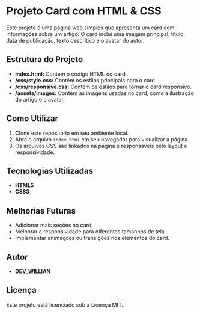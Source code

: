 # Projeto Card com HTML & CSS

Este projeto é uma página web simples que apresenta um card com informações sobre um artigo. O card inclui uma imagem principal, título, data de publicação, texto descritivo e o avatar do autor.

## Estrutura do Projeto

- **index.html:** Contém o código HTML do card.
- **/css/style.css:** Contém os estilos principais para o card.
- **/css/responsive.css:** Contém os estilos para tornar o card responsivo.
- **/assets/images:** Contém as imagens usadas no card, como a ilustração do artigo e o avatar.

## Como Utilizar

1. Clone este repositório em seu ambiente local.
2. Abra o arquivo `index.html` em seu navegador para visualizar a página.
3. Os arquivos CSS são linkados na página e responsáveis pelo layout e responsividade.

## Tecnologias Utilizadas

- **HTML5**
- **CSS3**

## Melhorias Futuras

- Adicionar mais seções ao card.
- Melhorar a responsividade para diferentes tamanhos de tela.
- Implementar animações ou transições nos elementos do card.

## Autor

- **DEV_WILLIAN** 

## Licença

Este projeto está licenciado sob a Licença MIT.

